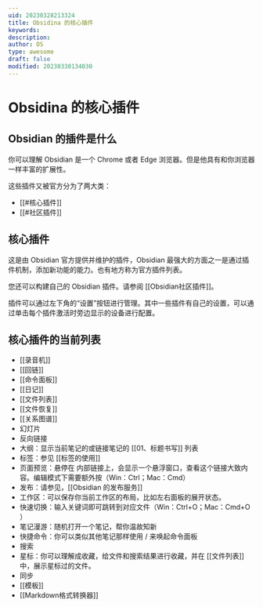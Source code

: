 ```yaml
---
uid: 20230328213324
title: Obsidina 的核心插件
keywords: 
description: 
author: OS
type: awesome
draft: false
modified: 20230330134030
---
```


# Obsidina 的核心插件

## Obsidian 的插件是什么

你可以理解 Obsidian 是一个 Chrome 或者 Edge 浏览器。但是他具有和你浏览器一样丰富的扩展性。

这些插件又被官方分为了两大类：

- [[#核心插件]]
- [[#社区插件]]

## 核心插件

这是由 Obsidian 官方提供并维护的插件，Obsidian 最强大的方面之一是通过插件机制，添加新功能的能力。也有地方称为官方插件列表。

您还可以构建自己的 Obsidian 插件。请参阅 [[Obsidian社区插件]]。

插件可以通过左下角的“设置”按钮进行管理。其中一些插件有自己的设置，可以通过单击每个插件激活时旁边显示的设备进行配置。

## 核心插件的当前列表

- [[录音机]]
- [[回链]]
- [[命令面板]]
- [[日记]]
- [[文件列表]]
- [[文件恢复]]
- [[关系图谱]]
- 幻灯片
- 反向链接
- 大纲：显示当前笔记的或链接笔记的 [[01、标题书写]] 列表
- 标签：参见 [[标签的使用]]
- 页面预览：悬停在 内部链接上，会显示一个悬浮窗口，查看这个链接大致内容。编辑模式下需要额外按（Win：Ctrl；Mac：Cmd）
- 发布：请参见，[[Obsidian 的发布服务]]
- 工作区：可以保存你当前工作区的布局，比如左右面板的展开状态。
- 快速切换：输入关键词即可跳转到对应文件（Win：Ctrl+O；Mac：Cmd+O ）
- 笔记漫游：随机打开一个笔记，帮你温故知新
- 快捷命令：你可以类似其他笔记那样使用 / 来唤起命令面板
- 搜索
- 星标：你可以理解成收藏，给文件和搜索结果进行收藏，并在 [[文件列表]] 中，展示星标过的文件。
- 同步
- [[模板]]
- [[Markdown格式转换器]]
